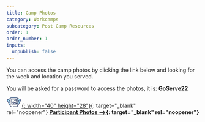 ```yaml
---
title: Camp Photos
category: Workcamps
subcategory: Post Camp Resources
order: 1
order_number: 1
inputs:
  unpublish: false
---
```


You can access the camp photos by clicking the link below and looking for the week and location you served.

You will be asked for a password to access the photos, it is: **GoServe22**

[![](/uploads/photosicon-1.png){: width="40" height="28"}](https://groupcares-my.sharepoint.com/:f:/g/personal/admin_groupcares_org/EiNciCjTmNJHk41Tj26l8OcB4CFo0sikFnH1nP99dVdxhg?e=zoI63f){: target="_blank" rel="noopener"}&nbsp;**[Participant Photos –&gt;](https://groupcares-my.sharepoint.com/:f:/g/personal/admin_groupcares_org/EiNciCjTmNJHk41Tj26l8OcB4CFo0sikFnH1nP99dVdxhg?e=zoI63f){: target="_blank" rel="noopener"}**
